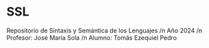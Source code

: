# SSL
Repositorio de Sintaxis y Semántica de los Lenguajes /n
Año 2024 /n
Profesor: José María Sola /n
Alumno: Tomás Ezequiel Pedro
